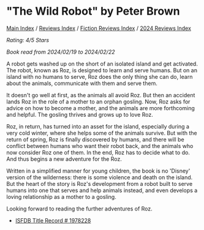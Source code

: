 # "The Wild Robot" by Peter Brown

[Main Index](../../../README.md) / [Reviews Index](../../README.md) / [Fiction Reviews Index](../README.md) / [2024 Reviews Index](README.md)

*Rating: 4/5 Stars*

*Book read from 2024/02/19 to 2024/02/22*

A robot gets washed up on the short of an isolated island and get activated. The robot, known as Roz, is designed to learn and serve humans. But on an island with no humans to serve, Roz does the only thing she can do, learn about the animals, communicate with them and serve them.

It doesn't go well at first, as the animals all avoid Roz. But then an accident lands Roz in the role of a mother to an orphan gosling. Now, Roz asks for advice on how to become a mother, and the animals are more forthcoming and helpful. The gosling thrives and grows up to love Roz.

Roz, in return, has turned into an asset for the island, especially during a very cold winter, where she helps some of the animals survive. But with the return of spring, Roz is finally discovered by humans, and there will be conflict between humans who want their robot back, and the animals who now consider Roz one of them. In the end, Roz has to decide what to do. And thus begins a new adventure for the Roz.

Written in a simplified manner for young children, the book is no 'Disney' version of the wilderness: there is some violence and death on the island. But the heart of the story is Roz's development from a robot built to serve humans into one that serves and help animals instead, and even develops a loving relationship as a mother to a gosling.

Looking forward to reading the further adventures of Roz.

- [ISFDB Title Record # 1978228](https://www.isfdb.org/cgi-bin/title.cgi?1978228)
